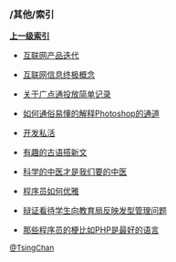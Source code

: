 ### /其他/索引


**[上一级索引]()**

- [互联网产品迭代](/其他/互联网产品迭代)

- [互联网信息终极概念](/其他/互联网信息终极概念)

- [关于广点通投放简单记录](/其他/关于广点通投放简单记录)

- [如何通俗易懂的解释Photoshop的通道](/其他/如何通俗易懂的解释Photoshop的通道)

- [开发私活](/其他/开发私活)

- [有趣的古语搭新文](/其他/有趣的古语搭新文)

- [科学的中医才是我们要的中医](/其他/科学的中医才是我们要的中医)

- [程序员如何优雅](/其他/程序员如何优雅)

- [辩证看待学生向教育局反映发型管理问题](/其他/辩证看待学生向教育局反映发型管理问题)

- [那些程序员的梗比如PHP是最好的语言](/其他/那些程序员的梗比如PHP是最好的语言)


<font size=2 color='grey'> [@TsingChan](https://github.com/tsingchan) </font>

